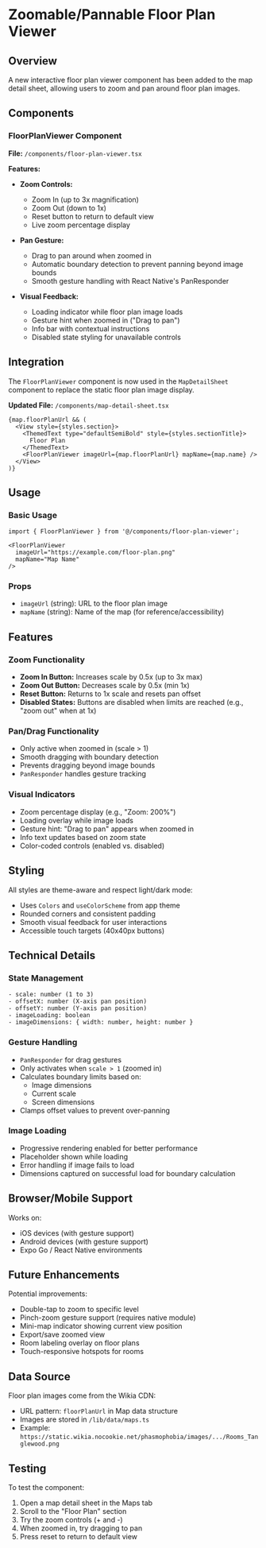 # Zoomable/Pannable Floor Plan Viewer

## Overview
A new interactive floor plan viewer component has been added to the map detail sheet, allowing users to zoom and pan around floor plan images.

## Components

### FloorPlanViewer Component
**File:** `/components/floor-plan-viewer.tsx`

**Features:**
- **Zoom Controls:**
  - Zoom In (up to 3x magnification)
  - Zoom Out (down to 1x)
  - Reset button to return to default view
  - Live zoom percentage display

- **Pan Gesture:**
  - Drag to pan around when zoomed in
  - Automatic boundary detection to prevent panning beyond image bounds
  - Smooth gesture handling with React Native's PanResponder

- **Visual Feedback:**
  - Loading indicator while floor plan image loads
  - Gesture hint when zoomed in ("Drag to pan")
  - Info bar with contextual instructions
  - Disabled state styling for unavailable controls

## Integration

The `FloorPlanViewer` component is now used in the `MapDetailSheet` component to replace the static floor plan image display.

**Updated File:** `/components/map-detail-sheet.tsx`

```tsx
{map.floorPlanUrl && (
  <View style={styles.section}>
    <ThemedText type="defaultSemiBold" style={styles.sectionTitle}>
      Floor Plan
    </ThemedText>
    <FloorPlanViewer imageUrl={map.floorPlanUrl} mapName={map.name} />
  </View>
)}
```

## Usage

### Basic Usage
```tsx
import { FloorPlanViewer } from '@/components/floor-plan-viewer';

<FloorPlanViewer 
  imageUrl="https://example.com/floor-plan.png"
  mapName="Map Name"
/>
```

### Props
- `imageUrl` (string): URL to the floor plan image
- `mapName` (string): Name of the map (for reference/accessibility)

## Features

### Zoom Functionality
- **Zoom In Button:** Increases scale by 0.5x (up to 3x max)
- **Zoom Out Button:** Decreases scale by 0.5x (min 1x)
- **Reset Button:** Returns to 1x scale and resets pan offset
- **Disabled States:** Buttons are disabled when limits are reached (e.g., "zoom out" when at 1x)

### Pan/Drag Functionality
- Only active when zoomed in (scale > 1)
- Smooth dragging with boundary detection
- Prevents dragging beyond image bounds
- `PanResponder` handles gesture tracking

### Visual Indicators
- Zoom percentage display (e.g., "Zoom: 200%")
- Loading overlay while image loads
- Gesture hint: "Drag to pan" appears when zoomed in
- Info text updates based on zoom state
- Color-coded controls (enabled vs. disabled)

## Styling

All styles are theme-aware and respect light/dark mode:
- Uses `Colors` and `useColorScheme` from app theme
- Rounded corners and consistent padding
- Smooth visual feedback for user interactions
- Accessible touch targets (40x40px buttons)

## Technical Details

### State Management
```tsx
- scale: number (1 to 3)
- offsetX: number (X-axis pan position)
- offsetY: number (Y-axis pan position)
- imageLoading: boolean
- imageDimensions: { width: number, height: number }
```

### Gesture Handling
- `PanResponder` for drag gestures
- Only activates when `scale > 1` (zoomed in)
- Calculates boundary limits based on:
  - Image dimensions
  - Current scale
  - Screen dimensions
- Clamps offset values to prevent over-panning

### Image Loading
- Progressive rendering enabled for better performance
- Placeholder shown while loading
- Error handling if image fails to load
- Dimensions captured on successful load for boundary calculation

## Browser/Mobile Support

Works on:
- iOS devices (with gesture support)
- Android devices (with gesture support)
- Expo Go / React Native environments

## Future Enhancements

Potential improvements:
- Double-tap to zoom to specific level
- Pinch-zoom gesture support (requires native module)
- Mini-map indicator showing current view position
- Export/save zoomed view
- Room labeling overlay on floor plans
- Touch-responsive hotspots for rooms

## Data Source

Floor plan images come from the Wikia CDN:
- URL pattern: `floorPlanUrl` in Map data structure
- Images are stored in `/lib/data/maps.ts`
- Example: `https://static.wikia.nocookie.net/phasmophobia/images/.../Rooms_Tanglewood.png`

## Testing

To test the component:
1. Open a map detail sheet in the Maps tab
2. Scroll to the "Floor Plan" section
3. Try the zoom controls (+ and -)
4. When zoomed in, try dragging to pan
5. Press reset to return to default view
